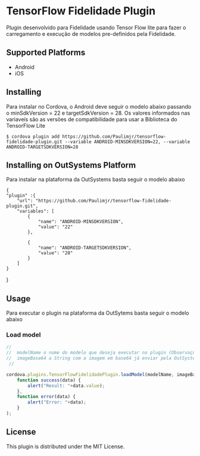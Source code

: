 TensorFlow Fidelidade Plugin
==============

Plugin desenvolvido para Fidelidade usando Tensor Flow lite para fazer o carregamento e execução de modelos pre-definidos pela Fidelidade.

## Supported Platforms
* Android
* iOS

## Installing

Para instalar no Cordova, o Android deve seguir o modelo abaixo passando o minSdkVersion = 22 e targetSdkVersion = 28. Os valores informados nas variaveís são as versões de compatibilidade  para usar a Biblioteca do TensorFlow Lite

    $ cordova plugin add https://github.com/Paulimjr/tensorflow-fidelidade-plugin.git --variable ANDROID-MINSDKVERSION=22, --variable ANDROID-TARGETSDKVERSION=28

## Installing on OutSystems Platform

Para instalar na plataforma da OutSystems basta seguir o modelo abaixo
  
    {
    "plugin" :{
        "url": "https://github.com/Paulimjr/tensorflow-fidelidade-plugin.git",
        "variables": [
            {
                "name": "ANDROID-MINSDKVERSION", 
                "value": "22"
            },
            
            {
                "name": "ANDROID-TARGETSDKVERSION",
                "value": "28"
            }
        ]
    }
  }


## Usage
Para executar o plugin na plataforma da OutSytems basta seguir o modelo abaixo

### Load model

```javascript
//
//  modelName o nome do modelo que deseja executar no plugin (Observações: os modelos já estão definidos dentro do plugin)
//  imageBase64 a String com a imagem em base64 já enviar pela OutSystem utilize algum converter na Plataforma para fazer o mesmo.
 //

cordova.plugins.TensorFlowFidelidadePlugin.loadModel(modelName, imageBase64,
    function success(data) {
        alert("Result: "+data.value);
    },
    function error(data) {
        alert("Error: "+data);
    }
);
```

## License
This plugin is distributed under the MIT License.